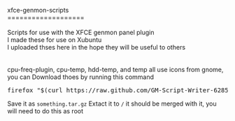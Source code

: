 xfce-genmon-scripts<br>
===================<br>
<br>
Scripts for use with the XFCE genmon panel plugin<br>
I made these for use on Xubuntu<br>
I uploaded thses here in the hope they will be useful to others<br>
<br>
<br>
cpu-freq-plugin, cpu-temp, hdd-temp, and temp all use icons from gnome, you can Download thoes by running this command<br>
<pre>firefox "$(curl https://raw.github.com/GM-Script-Writer-62850/xfce-genmon-scripts/master/icons_base64_uri)"</pre>
Save it as <code>something.tar.gz</code>
Extact it to <code>/</code> it should be merged with it, you will need to do this as root
